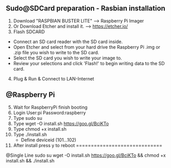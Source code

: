 Sudo@SDCard preparation - Rasbian installation
-----------------------------
1. Download "RASPBIAN BUSTER LITE" --> Raspberry Pi Imager
2. Or Download Etcher and install it. --> https://etcher.io/
3. Flash SDCARD
  - Connect an SD card reader with the SD card inside.
  - Open Etcher and select from your hard drive the Raspberry Pi .img or  .zip file you wish to write to the SD card.
  - Select the SD card you wish to write your image to.
  - Review your selections and click 'Flash!' to begin writing data to the SD card.
4. Plug & Run & Connect to LAN-Internet

@Raspberry Pi
-----------------------------
5. Wait for RaspberryPi finish booting
6. Login User:pi Password:raspberry
7. Type sudo su
8. Type wget -O install.sh https://goo.gl/BciKTo
9. Type chmod +x install.sh
10. Type ./install.sh
    - Define deviceid (101...102)
11. After install press y to reboot
=============================

@Single Line
sudo su
wget -O install.sh https://goo.gl/BciKTo && chmod +x install.sh && ./install.sh
